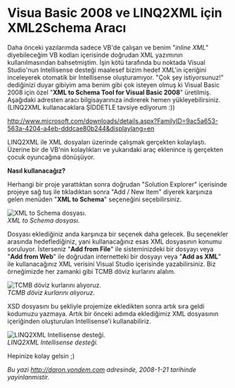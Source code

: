 # Visua Basic 2008 ve LINQ2XML için XML2Schema Aracı 

Daha önceki yazılarımda sadece VB'de çalışan ve benim "*inline XML*"
diyebileceğim VB kodları içerisinde doğrudan XML yazımının
kullanılmasından bahsetmiştim. İşin kötü tarafında bu noktada Visual
Studio'nun Intellisense desteği maalesef bizim hedef XML'in içeriğini
inceleyerek otomatik bir Intellisense oluşturamıyor. "Çok şey
istiyorsunuz!" dediğinizi duyar gibiyim ama benim gibi çok isteyen olmuş
ki Visual Basic 2008 için özel "**XML to Schema Tool for Visual Basic
2008**" üretilmiş. Aşağıdaki adresten aracı bilgisayarınıza indirerek
hemen yükleyebilirsiniz. (LINQ2XML kullanacaklara ŞİDDETLE tavsiye
ediyorum :))

<http://www.microsoft.com/downloads/details.aspx?FamilyID=9ac5a653-563a-4204-a4eb-dddcae80b244&displaylang=en>

LINQ2XML ile XML dosyaları üzerinde çalışmak gerçekten kolaylaştı.
Üzerine bir de VB'nin kolaylıkları ve yukarıdaki araç eklenince iş
gerçekten çocuk oyuncağına dönüşüyor.

**Nasıl kullanacağız?**

Herhangi bir proje yarattıktan sonra doğrudan "Solution Explorer"
içerisinde projeye sağ tuş ile tıkladıktan sonra "Add / New Item"
diyerek karşınıza gelen menüden "**XML to Schema**" seçeneğini
seçebilirsiniz.

![XML to Schema
dosyası.](media/Visua_Basic_2008_ve_LINQ2XML_icin_XML2Schema_Araci/20012008_1.png)\
*XML to Schema dosyası.*

Dosyası eklediğiniz anda karşınıza bir seçenek daha gelecek. Bu
seçenekler arasında hedeflediğiniz, yani kullanacağınız esas XML
dosyasının konumu soruluyor. İsterseniz "**Add from File**" ile
sisteminizdeki bir dosyayı veya "**Add from Web**" ile doğrudan
internetteki bir dosyayı veya "**Add as XML**" ile kullanacağınız XML
verisini Visual Studio içerisinde yazabilirsiniz. Biz örneğimizde her
zamanki gibi TCMB döviz kurlarını alalım.

![TCMB döviz kurlarını
alıyoruz.](media/Visua_Basic_2008_ve_LINQ2XML_icin_XML2Schema_Araci/20012008_2.png)\
*TCMB döviz kurlarını alıyoruz.*

XSD dosyasını bu şekliyle projemize ekledikten sonra artık sıra geldi
kodumuzu yazmaya. Artık bir önceki adımda eklediğimiz XML dosyasının
içeriğinden oluşturulan Intellisense'i kullanabiliriz.

![LINQ2XML Intellisense
desteği.](media/Visua_Basic_2008_ve_LINQ2XML_icin_XML2Schema_Araci/20012008_3.png)\
*LINQ2XML Intellisense desteği.*

Hepinize kolay gelsin ;)


*Bu yazi http://daron.yondem.com adresinde, 2008-1-21 tarihinde yayinlanmistir.*